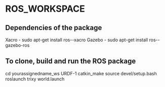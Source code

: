 # ROS_WORKSPACE

## Dependencies of the package

Xacro - sudo apt-get install ros-<version>-xacro
Gazebo - sudo apt-get install ros-<version>-gazebo-ros
  

## To clone, build and run the ROS package
  
cd yourassignedname_ws
URDF-1
catkin_make
source devel/setup.bash
roslaunch trixy world.launch
  
